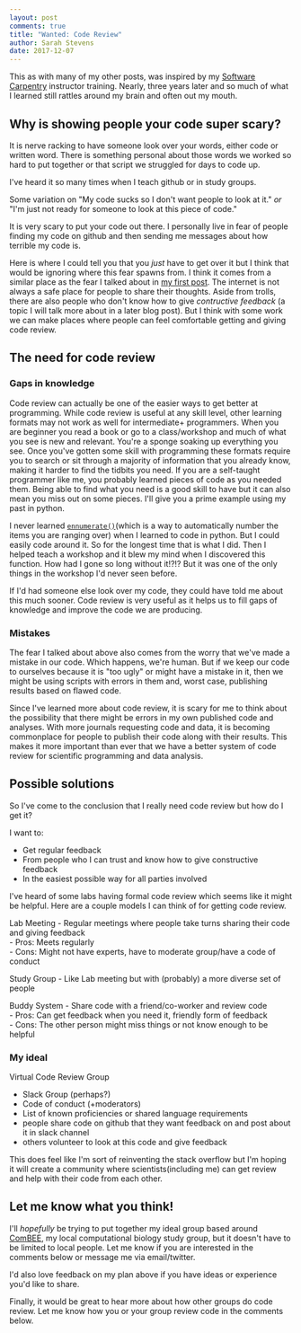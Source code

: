 ```yaml
---
layout: post
comments: true
title: "Wanted: Code Review"
author: Sarah Stevens
date: 2017-12-07
---
```



This as with many of my other posts, was inspired by my [Software Carpentry][swc] instructor training.
Nearly, three years later and so much of what I learned still rattles around my brain and often out my mouth.

## Why is showing people your code super scary?

It is nerve racking to have someone look over your words, either code or written word.
There is something personal about those words we worked so hard to put together or that script we struggled for days to code up.

I've heard it so many times when I teach github or in study groups.

Some variation on "My code sucks so I don't want people to look at it." 
*or* "I'm just not ready for someone to look at this piece of code."

It is very scary to put your code out there.
I personally live in fear of people finding my code on github and then sending me messages about how terrible my code is.

Here is where I could tell you that you _just_ have to get over it but I think that would be ignoring where this fear spawns from.
I think it comes from a similar place as the fear I talked about in [my first post][firstpost].
The internet is not always a safe place for people to share their thoughts.
Aside from trolls, there are also people who don't know how to give *contructive feedback* (a topic I will talk more about in a later blog post).
But I think with some work we can make places where people can feel comfortable getting and giving code review.

## The need for code review

### Gaps in knowledge

Code review can actually be one of the easier ways to get better at programming.
While code review is useful at any skill level, other learning formats may not work as well for intermediate+ programmers.
When you are beginner you read a book or go to a class/workshop and much of what you see is new and relevant.
You're a sponge soaking up everything you see.
Once you've gotten some skill with programming these formats require you to search or sit through a majority of information that you already know, making it harder to find the tidbits you need.
If you are a self-taught programmer like me, you probably learned pieces of code as you needed them.
Being able to find what you need is a good skill to have but it can also mean you miss out on some pieces.
I'll give you a prime example using my past in python.

I never learned [`ennumerate()`][py-ennumerate](which is a way to automatically number the items you are ranging over) when I learned to code in python.
But I could easily code around it.
So for the longest time that is what I did.
Then I helped teach a workshop and it blew my mind when I discovered this function.
How had I gone so long without it!?!?
But it was one of the only things in the workshop I'd never seen before.

If I'd had someone else look over my code, they could have told me about this much sooner.
Code review is very useful as it helps us to fill gaps of knowledge and improve the code we are producing.

### Mistakes

The fear I talked about above also comes from the worry that we've made a mistake in our code.
Which happens, we're human.
But if we keep our code to ourselves because it is "too ugly" or might have a mistake in it, then we might be using scripts with errors in them and, worst case, publishing results based on flawed code.

Since I've learned more about code review, it is scary for me to think about the possibility that there might be errors in my own published code and analyses.
With more journals requesting code and data, it is becoming commonplace for people to publish their code along with their results.
This makes it more important than ever that we have a better system of code review for scientific programming and data analysis.


## Possible solutions

So I've come to the conclusion that I really need code review but how do I get it?

I want to:
- Get regular feedback
- From people who I can trust and know how to give constructive feedback
- In the easiest possible way for all parties involved

I've heard of some labs having formal code review which seems like it might be helpful.
Here are a couple models I can think of for getting code review.

Lab Meeting - Regular meetings where people take turns sharing their code and giving   feedback  
    - Pros: Meets regularly  
    - Cons: Might not have experts, have to moderate group/have a code of conduct

Study Group - Like Lab meeting but with (probably) a more diverse set of people  

Buddy System - Share code with a friend/co-worker and review code  
    - Pros: Can get feedback when you need it, friendly form of feedback  
    - Cons: The other person might miss things or not know enough to be helpful

### My ideal
Virtual Code Review Group
- Slack Group (perhaps?)
- Code of conduct (+moderators)
- List of known proficiencies or shared language requirements
- people share code on github that they want feedback on and post about it in slack channel
- others volunteer to look at this code and give feedback

This does feel like I'm sort of reinventing the stack overflow but I'm hoping it will create a community where scientists(including me) can get review and help with their code from each other.

## Let me know what you think!

I'll *hopefully* be trying to put together my ideal group based around [ComBEE][combee], my local computational biology study group, but it doesn't have to be limited to local people.
Let me know if you are interested in the comments below or message me via email/twitter.

I'd also love feedback on my plan above if you have ideas or experience you'd like to share.

Finally, it would be great to hear more about how other groups do code review. 
Let me know how you or your group review code in the comments below.


[firstpost]: 2017-10-31-firstpost.md
[swc]: https://software-carpentry.org/
[combee]: https://combee-uw-madison.github.io/
[py-ennumerate]: http://book.pythontips.com/en/latest/enumerate.html


